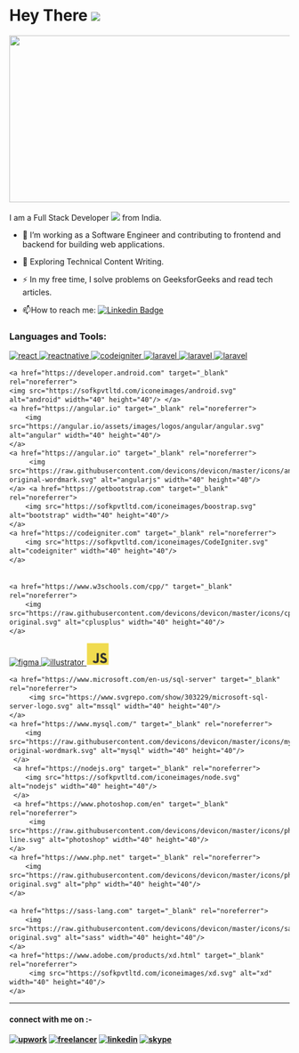 <h1>
  Hey There
  <img src="https://media.giphy.com/media/hvRJCLFzcasrR4ia7z/giphy.gif" width="30px"/>
</h1>
<div align="center">
  <img src="https://media.giphy.com/media/dWesBcTLavkZuG35MI/giphy.gif" width="600" height="300"/>
</div>

   I am a Full Stack Developer <img src="https://media.giphy.com/media/WUlplcMpOCEmTGBtBW/giphy.gif" width="30"> from India.
- :telescope: I’m working as a Software Engineer and contributing to frontend and backend for building web applications.

- :seedling: Exploring Technical Content Writing.

- :zap: In my free time, I solve problems on GeeksforGeeks and read tech articles.

- :mailbox:How to reach me: [![Linkedin Badge](https://img.shields.io/badge/-Linkdin-blue?style=flat&logo=Linkedin&logoColor=white)](https://www.linkedin.com/in/kanani-kirti-5210b863/)

<h3 align="left">Languages and Tools:</h3>
<p align="left"> 
    <a href="https://reactjs.org/" target="_blank" rel="noreferrer">
        <img src="https://sofkpvtltd.com/iconeimages/react.svg" alt="react" width="40" height="40"/> 
   </a> 
   <a href="https://reactnative.dev/" target="_blank" rel="noreferrer"> 
       <img src="https://sofkpvtltd.com/iconeimages/reactnetive.svg" alt="reactnative" width="40" height="40"/>
   </a> 
   <a href="https://codeigniter.com" target="_blank" rel="noreferrer"> 
    <img src="https://sofkpvtltd.com/iconeimages/CodeIgniter.svg" alt="codeigniter" width="40" height="40"/> 
</a> 
<a href="https://laravel.com/" target="_blank" rel="noreferrer"> 
    <img src="https://sofkpvtltd.com/iconeimages/Laravel.svg" alt="laravel" width="40" height="40"/>
</a>
<a href="https://wordpress.com/" target="_blank" rel="noreferrer"> 
    <img src="https://sofkpvtltd.com/iconeimages/wordpress.svg" alt="laravel" width="40" height="40"/>
</a>
<a href="https://www.shopify.com/in" target="_blank" rel="noreferrer"> 
    <img src="https://sofkpvtltd.com/iconeimages/Shopify.svg" alt="laravel" width="40" height="40"/>
</a>

    <a href="https://developer.android.com" target="_blank" rel="noreferrer"> 
    <img src="https://sofkpvtltd.com/iconeimages/android.svg" alt="android" width="40" height="40"/> </a> 
    <a href="https://angular.io" target="_blank" rel="noreferrer"> 
        <img src="https://angular.io/assets/images/logos/angular/angular.svg" alt="angular" width="40" height="40"/> 
    </a>
    <a href="https://angular.io" target="_blank" rel="noreferrer">
         <img src="https://raw.githubusercontent.com/devicons/devicon/master/icons/angularjs/angularjs-original-wordmark.svg" alt="angularjs" width="40" height="40"/> 
    </a> <a href="https://getbootstrap.com" target="_blank" rel="noreferrer"> 
        <img src="https://sofkpvtltd.com/iconeimages/boostrap.svg" alt="bootstrap" width="40" height="40"/> 
    </a> 
    <a href="https://codeigniter.com" target="_blank" rel="noreferrer"> 
        <img src="https://sofkpvtltd.com/iconeimages/CodeIgniter.svg" alt="codeigniter" width="40" height="40"/> 
    </a> 
  

    <a href="https://www.w3schools.com/cpp/" target="_blank" rel="noreferrer"> 
        <img src="https://raw.githubusercontent.com/devicons/devicon/master/icons/cplusplus/cplusplus-original.svg" alt="cplusplus" width="40" height="40"/> 
    </a> 
   <a href="https://www.figma.com/" target="_blank" rel="noreferrer"> 
      <img src="https://sofkpvtltd.com/iconeimages/figam.svg" alt="figma" width="40" height="40"/>
    </a> 
    <a href="https://www.adobe.com/in/products/illustrator.html" target="_blank" rel="noreferrer"> 
        <img src="https://www.vectorlogo.zone/logos/adobe_illustrator/adobe_illustrator-icon.svg" alt="illustrator" width="40" height="40"/> 
    </a> 
    <a href="https://developer.mozilla.org/en-US/docs/Web/JavaScript" target="_blank" rel="noreferrer">
         <img src="https://raw.githubusercontent.com/devicons/devicon/master/icons/javascript/javascript-original.svg" alt="javascript" width="40" height="40"/> 
     </a> 
   
    <a href="https://www.microsoft.com/en-us/sql-server" target="_blank" rel="noreferrer">
         <img src="https://www.svgrepo.com/show/303229/microsoft-sql-server-logo.svg" alt="mssql" width="40" height="40"/> 
    </a> 
    <a href="https://www.mysql.com/" target="_blank" rel="noreferrer"> 
        <img src="https://raw.githubusercontent.com/devicons/devicon/master/icons/mysql/mysql-original-wordmark.svg" alt="mysql" width="40" height="40"/>
     </a> 
     <a href="https://nodejs.org" target="_blank" rel="noreferrer"> 
        <img src="https://sofkpvtltd.com/iconeimages/node.svg" alt="nodejs" width="40" height="40"/>
     </a> 
     <a href="https://www.photoshop.com/en" target="_blank" rel="noreferrer">
         <img src="https://raw.githubusercontent.com/devicons/devicon/master/icons/photoshop/photoshop-line.svg" alt="photoshop" width="40" height="40"/>
    </a> 
    <a href="https://www.php.net" target="_blank" rel="noreferrer"> 
        <img src="https://raw.githubusercontent.com/devicons/devicon/master/icons/php/php-original.svg" alt="php" width="40" height="40"/> 
    </a>
    
    <a href="https://sass-lang.com" target="_blank" rel="noreferrer"> 
        <img src="https://raw.githubusercontent.com/devicons/devicon/master/icons/sass/sass-original.svg" alt="sass" width="40" height="40"/> 
    </a> 
    <a href="https://www.adobe.com/products/xd.html" target="_blank" rel="noreferrer">
         <img src="https://sofkpvtltd.com/iconeimages/xd.svg" alt="xd" width="40" height="40"/> 
    </a> 
</p>

---

<h4>
connect with me on :-
<h4>
  
[![upwork](https://img.shields.io/badge/upwork_profile-0012?style=for-the-badge&logo=ko-fi&logoColor=white)](https://www.upwork.com/freelancers/~01b2804f8f794a5361)
[![freelancer](https://img.shields.io/badge/freelancer-1DA1F2?style=for-the-badge&logo=freelancer&logoColor=white)](https://www.freelancer.in/u/evadevlopers)
[![linkedin](https://img.shields.io/badge/linkedin-0A66C2?style=for-the-badge&logo=linkedin&logoColor=white)](https://www.linkedin.com/in/kanani-kirti-5210b863/)
[![skype](https://img.shields.io/badge/skype-1DA1F2?style=for-the-badge&logo=twitter&logoColor=white)]( kirti.kanani2 )
 

